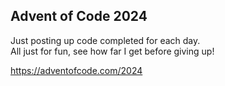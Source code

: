 ## Advent of Code 2024

Just posting up code completed for each day.  
All just for fun, see how far I get before giving up!

https://adventofcode.com/2024
